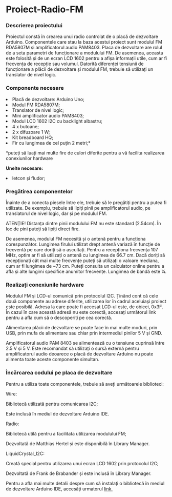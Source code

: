 # Proiect-Radio-FM

<b><h3>Descrierea proiectului </h3> </b>

Proiectul constă în crearea unui radio controlat de o placă de dezvoltare Arduino. Componentele care stau la baza acestui proiect sunt modulul FM RDA5807M și amplificatorul audio PAM8403. Placa de dezvoltare are rolul de a seta parametri de funcționare a modulului FM.  De asemenea, aceasta este folosită și de un ecran LCD 1602 pentru a afișa informații utile, cum ar fi frecvența de recepție sau volumul. Datorită diferenței tensiunii de funcționare a plăcii de dezvoltare și modulul FM, trebuie să utilizați un translator de nivel logic.

<b> <h3> Componente necesare </h3> </b>

<li>Placă de dezvoltare: Arduino Uno; </li>
<li>Modul FM RDA5807M; </li>
<li>Translator de nivel logic;</li>
<li>Mini amplificator audio PAM8403;</li>
<li>Modul LCD 1602 I2C cu backlight albastru;</li>
<li>4 x butoane;</li>
<li>2 x difuzoare 1 W;</li>
<li>Kit breadboard HQ;</li>
<li>Fir cu lungimea de cel puțin 2 metri;*</li>

*puteți să luați mai multe fire de culori diferite pentru a vă facilita realizarea conexiunilor hardware


<b>Unelte necesare:</b>
<li>letcon și fludor;</li>



<b><h3> Pregătirea componentelor </h3></b>



Înainte de a conecta piesele între ele, trebuie să le pregătiți pentru a putea fi utilizate. De exemplu, trebuie să lipiți pinii pe amplificatorul audio, pe translatorul de nivel logic, dar și pe modulul FM.

ATENȚIE! Distanța dintre pinii modulului FM nu este standard (2.54cm). În loc de pini puteți să lipiți direct fire.

De asemenea, modulul FM necesită și o antenă pentru a funcționa corespunzător. Lungimea firului utilizat drept antenă variază în funcție de frecventă pe care doriți să o ascultați. Pentru a recepționa frecvența 107 MHz, optim ar fi să utilizați o antenă cu lungimea de 66.7 cm. Dacă doriți să recepționați cât mai multe frecvențe puteți să utilizați o valoare mediana, cum ar fi lungimea de ~73 cm. Puteți consulta un calculator online pentru a afla și alte lungimi specifice anumitor frecvențe. Lungimea de bandă este ¼.


<b> <h3> Realizați conexiunile hardware </h3> </b>



Modulul FM și LCD-ul comunică prin protocolul I2C. Ținând cont că cele două componente au adrese diferite, utilizarea lor în cadrul aceluiași proiect este posibilă. Adresa la care poate fi accesat LCD-ul este, de obicei, 0x3F. În cazul în care această adresă nu este corectă, accesați următorul link pentru a afla cum să o descoperiți pe cea corectă.





Alimentarea plăcii de dezvoltare se poate face în mai multe moduri, prin USB, prin mufa de alimentare sau chiar prin intermediul pinilor 5 V și GND.

Amplificatorul audio PAM 8403 se alimentează cu o tensiune cuprinsă între 2.5 V și 5 V. Este recomandat să utilizați o sursă externă pentru amplificatorul audio deoarece o placă de dezvoltare Arduino nu poate alimenta toate aceste componente simultan.



<b> <h3> Încărcarea codului pe placa de dezvoltare </h3> </b>



Pentru a utiliza toate componentele, trebuie să aveți următoarele biblioteci:

Wire:

Bibliotecă utilizată pentru comunicarea I2C;

Este inclusă în mediul de dezvoltare Arduino IDE.

Radio:

Bibliotecă utilă pentru a facilitata utilizarea modulului FM;

Dezvoltată de Matthias Hertel și este disponibilă în Library Manager.

LiquidCrystal_I2C:

Creată special pentru utilizarea unui ecran  LCD 1602 prin protocolul I2C;

Dezvoltată de Frank de Brabander și este inclusă în Library Manager.

Pentru a afla mai multe detalii despre cum să instalați o bibliotecă în mediul de dezvoltare Arduino IDE, accesăți urmatorul <a href="https://www.optimusdigital.ro/content/10-tutorial-instalare-biblioteca"><span style="text-decoration: underline;">link</span>.</a>












